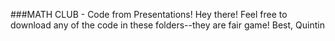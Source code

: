 ###MATH CLUB - Code from Presentations!
Hey there!
Feel free to download any of the code in these folders--they are fair game!
Best,
Quintin

